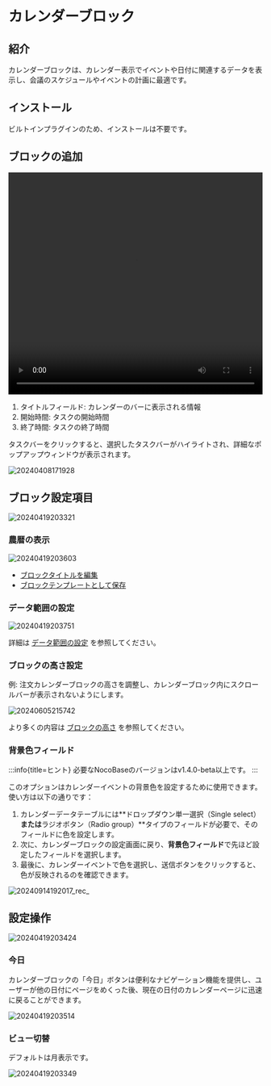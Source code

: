 # カレンダーブロック

<PluginInfo name="calendar"></PluginInfo>

## 紹介

カレンダーブロックは、カレンダー表示でイベントや日付に関連するデータを表示し、会議のスケジュールやイベントの計画に最適です。

## インストール

ビルトインプラグインのため、インストールは不要です。

## ブロックの追加

<video width="100%" height="440" controls>
      <source src="https://static-docs.nocobase.com/20240419201640.mp4" type="video/mp4">
</video>

1. タイトルフィールド: カレンダーのバーに表示される情報
2. 開始時間: タスクの開始時間
3. 終了時間: タスクの終了時間

タスクバーをクリックすると、選択したタスクバーがハイライトされ、詳細なポップアップウィンドウが表示されます。

![20240408171928](https://static-docs.nocobase.com/20240408171928.png)

## ブロック設定項目

![20240419203321](https://static-docs.nocobase.com/20240419203321.png)

### 農暦の表示

![20240419203603](https://static-docs.nocobase.com/20240419203603.png)

- [ブロックタイトルを編集](/handbook/ui/blocks/block-settings/block-title)
- [ブロックテンプレートとして保存](/handbook/block-template)

### データ範囲の設定

![20240419203751](https://static-docs.nocobase.com/20240419203751.png)

詳細は [データ範囲の設定](/handbook/ui/blocks/block-settings/data-scope) を参照してください。

### ブロックの高さ設定

例: 注文カレンダーブロックの高さを調整し、カレンダーブロック内にスクロールバーが表示されないようにします。

![20240605215742](https://static-docs.nocobase.com/20240605215742.gif)

より多くの内容は [ブロックの高さ](/handbook/ui/blocks/block-settings/block-height) を参照してください。

### 背景色フィールド

:::info{title=ヒント}
必要なNocoBaseのバージョンはv1.4.0-beta以上です。
:::

このオプションはカレンダーイベントの背景色を設定するために使用できます。使い方は以下の通りです：

1. カレンダーデータテーブルには**ドロップダウン単一選択（Single select）**または**ラジオボタン（Radio group）**タイプのフィールドが必要で、そのフィールドに色を設定します。
2. 次に、カレンダーブロックの設定画面に戻り、**背景色フィールド**で先ほど設定したフィールドを選択します。
3. 最後に、カレンダーイベントで色を選択し、送信ボタンをクリックすると、色が反映されるのを確認できます。

![20240914192017_rec_](https://static-docs.nocobase.com/20240914192017_rec_.gif)

## 設定操作

![20240419203424](https://static-docs.nocobase.com/20240419203424.png)

### 今日

カレンダーブロックの「今日」ボタンは便利なナビゲーション機能を提供し、ユーザーが他の日付にページをめくった後、現在の日付のカレンダーページに迅速に戻ることができます。

![20240419203514](https://static-docs.nocobase.com/20240419203514.png)

### ビュー切替

デフォルトは月表示です。

![20240419203349](https://static-docs.nocobase.com/20240419203349.png)

